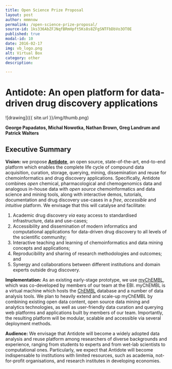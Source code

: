 ```yaml
---
title: Open Science Prize Proposal
layout: post
author: mmmnow
permalink: /open-science-prize-proposal/
source-id: 1ks336AbZFJNqfBRmHpft5Ks8s8ZFgSNTFbDbVo3OT0E
published: true
modal-id: 10
date: 2016-02-17
img: vb_logo.png
alt: Virtual Box
category: other
description:

---
```

# Antidote: An open platform for data-driven drug discovery applications

![drawing]({{ site.url }}/img/thumb.png)

**George Papadatos, Michal Nowotka, Nathan Brown, Greg Landrum and Patrick Walters**

## Executive Summary

**Vision:** we propose [**Antidote**](http://chembl.github.io/antidote/), an open source, state-of-the-art, end-to-end platform which enables the complete life cycle of compound data acquisition, curation, storage, querying, mining, dissemination and reuse for chemoinformatics and drug discovery applications. Specifically, Antidote combines *open* chemical, pharmacological and chemogenomics data and analogous in-house data with *open source* chemoinformatics and data science and mining tools, along with interactive demos, tutorials, documentation and drug discovery use-cases in a *free*, *accessible* and *intuitive* platform. We envisage that this will catalyse and facilitate:

1. Academic drug discovery *via* easy access to standardised infrastructure, data and use-cases; 
2. Accessibility and dissemination of modern informatics and computational applications for data-driven drug discovery to all levels of the scientific community; 
3. Interactive teaching and learning of chemoinformatics and data mining concepts and applications;
4. Reproducibility and sharing of research methodologies and outcomes; and 
5. Synergy and collaborations between different institutions and domain experts outside drug discovery.

**Implementation:** As an existing early-stage prototype, we use [myChEMBL](http://www.mdpi.com/2078-1547/5/2/334/htm), which was co-developed by members of our team at the EBI. myChEMBL is a virtual machine which hosts the [ChEMBL](https://www.ebi.ac.uk/chembl/) database and a number of data analysis tools. We plan to heavily extend and scale-up myChEMBL by combining existing open data content, open source data mining and analytics technologies, as well as user-friendly data curation and querying web platforms and applications built by members of our team. Importantly, the resulting platform will be modular, scalable and accessible via several deployment methods. 

**Audience:** We envisage that Antidote will become a widely adopted data analysis and reuse platform among researchers of diverse backgrounds and experience, ranging from students to experts and from wet-lab scientists to computational ones. Particularly, we expect that Antidote will become indispensable to institutions with limited resources, such as academia, not-for-profit organisations, and research institutes in developing economies.
